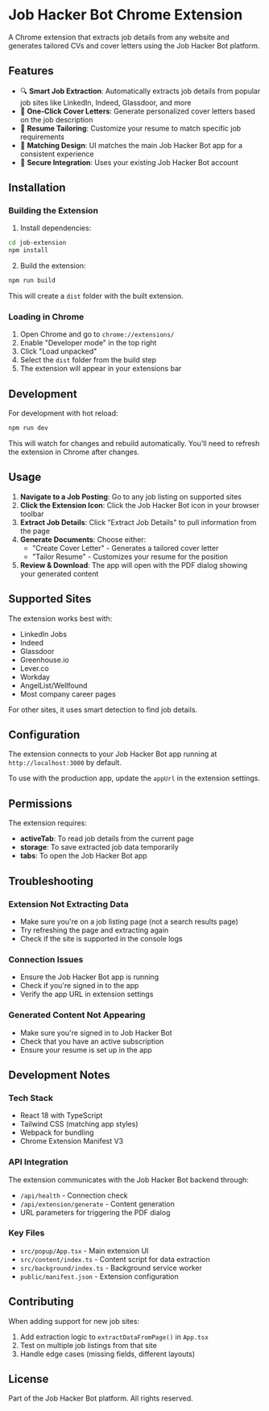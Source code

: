 # Job Hacker Bot Chrome Extension

A Chrome extension that extracts job details from any website and generates tailored CVs and cover letters using the Job Hacker Bot platform.

## Features

- 🔍 **Smart Job Extraction**: Automatically extracts job details from popular job sites like LinkedIn, Indeed, Glassdoor, and more
- 📝 **One-Click Cover Letters**: Generate personalized cover letters based on the job description
- 📄 **Resume Tailoring**: Customize your resume to match specific job requirements
- 🎨 **Matching Design**: UI matches the main Job Hacker Bot app for a consistent experience
- 🔐 **Secure Integration**: Uses your existing Job Hacker Bot account

## Installation

### Building the Extension

1. Install dependencies:
```bash
cd job-extension
npm install
```

2. Build the extension:
```bash
npm run build
```

This will create a `dist` folder with the built extension.

### Loading in Chrome

1. Open Chrome and go to `chrome://extensions/`
2. Enable "Developer mode" in the top right
3. Click "Load unpacked"
4. Select the `dist` folder from the build step
5. The extension will appear in your extensions bar

## Development

For development with hot reload:
```bash
npm run dev
```

This will watch for changes and rebuild automatically. You'll need to refresh the extension in Chrome after changes.

## Usage

1. **Navigate to a Job Posting**: Go to any job listing on supported sites
2. **Click the Extension Icon**: Click the Job Hacker Bot icon in your browser toolbar
3. **Extract Job Details**: Click "Extract Job Details" to pull information from the page
4. **Generate Documents**: Choose either:
   - "Create Cover Letter" - Generates a tailored cover letter
   - "Tailor Resume" - Customizes your resume for the position
5. **Review & Download**: The app will open with the PDF dialog showing your generated content

## Supported Sites

The extension works best with:
- LinkedIn Jobs
- Indeed
- Glassdoor
- Greenhouse.io
- Lever.co
- Workday
- AngelList/Wellfound
- Most company career pages

For other sites, it uses smart detection to find job details.

## Configuration

The extension connects to your Job Hacker Bot app running at `http://localhost:3000` by default. 

To use with the production app, update the `appUrl` in the extension settings.

## Permissions

The extension requires:
- **activeTab**: To read job details from the current page
- **storage**: To save extracted job data temporarily
- **tabs**: To open the Job Hacker Bot app

## Troubleshooting

### Extension Not Extracting Data
- Make sure you're on a job listing page (not a search results page)
- Try refreshing the page and extracting again
- Check if the site is supported in the console logs

### Connection Issues
- Ensure the Job Hacker Bot app is running
- Check if you're signed in to the app
- Verify the app URL in extension settings

### Generated Content Not Appearing
- Make sure you're signed in to Job Hacker Bot
- Check that you have an active subscription
- Ensure your resume is set up in the app

## Development Notes

### Tech Stack
- React 18 with TypeScript
- Tailwind CSS (matching app styles)
- Webpack for bundling
- Chrome Extension Manifest V3

### API Integration
The extension communicates with the Job Hacker Bot backend through:
- `/api/health` - Connection check
- `/api/extension/generate` - Content generation
- URL parameters for triggering the PDF dialog

### Key Files
- `src/popup/App.tsx` - Main extension UI
- `src/content/index.ts` - Content script for data extraction
- `src/background/index.ts` - Background service worker
- `public/manifest.json` - Extension configuration

## Contributing

When adding support for new job sites:
1. Add extraction logic to `extractDataFromPage()` in `App.tsx`
2. Test on multiple job listings from that site
3. Handle edge cases (missing fields, different layouts)

## License

Part of the Job Hacker Bot platform. All rights reserved.